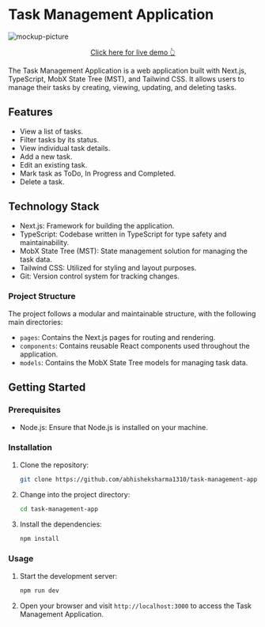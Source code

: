 
# Task Management Application

<p>
   <img src="https://i.ibb.co/4mYG2Pk/task-management-nobg.png" alt="mockup-picture">
</p>

<p align="center">
<a href="https://task-management-app-sigma-indol.vercel.app/" target="_blank">Click here for live demo 👆</a></p>

The Task Management Application is a web application built with Next.js, TypeScript, MobX State Tree (MST), and Tailwind CSS. It allows users to manage their tasks by creating, viewing, updating, and deleting tasks.

## Features

- View a list of tasks.
- Filter tasks by its status.
- View individual task details.
- Add a new task.
- Edit an existing task.
- Mark task as ToDo, In Progress and Completed.
- Delete a task.

## Technology Stack

- Next.js: Framework for building the application.
- TypeScript: Codebase written in TypeScript for type safety and maintainability.
- MobX State Tree (MST): State management solution for managing the task data.
- Tailwind CSS: Utilized for styling and layout purposes.
- Git: Version control system for tracking changes.

### Project Structure

The project follows a modular and maintainable structure, with the following main directories:

- `pages`: Contains the Next.js pages for routing and rendering.
- `components`: Contains reusable React components used throughout the application.
- `models`: Contains the MobX State Tree models for managing task data.

## Getting Started

### Prerequisites

- Node.js: Ensure that Node.js is installed on your machine.

### Installation

1. Clone the repository:

   ```bash
   git clone https://github.com/abhisheksharma1310/task-management-app.git
   ```

2. Change into the project directory:

   ```bash
   cd task-management-app
   ```

3. Install the dependencies:

   ```bash
   npm install
   ```

### Usage

1. Start the development server:

   ```bash
   npm run dev
   ```

2. Open your browser and visit `http://localhost:3000` to access the Task Management Application.


